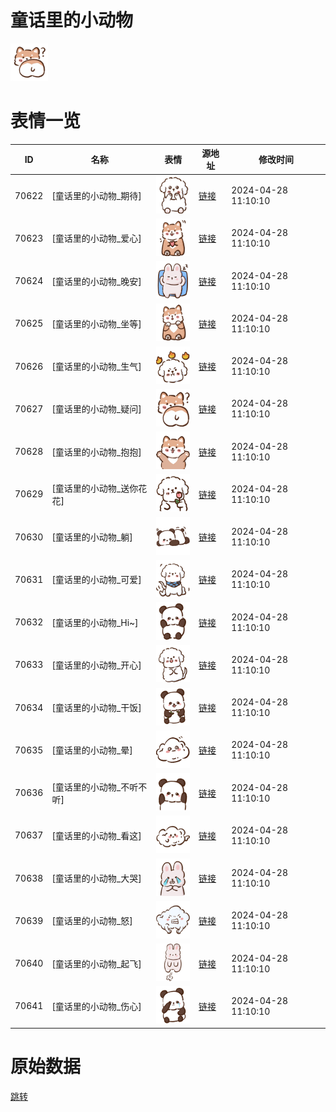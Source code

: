 # 童话里的小动物

<img src="./cover.png" height="60" alt="cover" />

# 表情一览

|ID|名称|表情|源地址|修改时间|
|----|----|----|----|----|
|70622|[童话里的小动物_期待]|<img src="./pic/070622_%5B童话里的小动物_期待%5D.png" height="60" alt="期待"/>|[链接](https://i0.hdslb.com/bfs/garb/f5130a02fe1759922eb14fe5ad7980b9aa3c89ce.png)|2024-04-28 11:10:10|
|70623|[童话里的小动物_爱心]|<img src="./pic/070623_%5B童话里的小动物_爱心%5D.png" height="60" alt="爱心"/>|[链接](https://i0.hdslb.com/bfs/garb/2b798cd0072d0220910a9eee4267e797cbef3625.png)|2024-04-28 11:10:10|
|70624|[童话里的小动物_晚安]|<img src="./pic/070624_%5B童话里的小动物_晚安%5D.png" height="60" alt="晚安"/>|[链接](https://i0.hdslb.com/bfs/garb/4f36ccfba481c3e957fe360b672929cb451b6837.png)|2024-04-28 11:10:10|
|70625|[童话里的小动物_坐等]|<img src="./pic/070625_%5B童话里的小动物_坐等%5D.png" height="60" alt="坐等"/>|[链接](https://i0.hdslb.com/bfs/garb/ac1dffb49b1b2b4a641a6d340ad4c0db50451cab.png)|2024-04-28 11:10:10|
|70626|[童话里的小动物_生气]|<img src="./pic/070626_%5B童话里的小动物_生气%5D.png" height="60" alt="生气"/>|[链接](https://i0.hdslb.com/bfs/garb/69fdd9f85bd84d3836d88a3c0e16b84e05949533.png)|2024-04-28 11:10:10|
|70627|[童话里的小动物_疑问]|<img src="./pic/070627_%5B童话里的小动物_疑问%5D.png" height="60" alt="疑问"/>|[链接](https://i0.hdslb.com/bfs/garb/f3af80c57792f8cfb54d5eb2c720656d7e76526a.png)|2024-04-28 11:10:10|
|70628|[童话里的小动物_抱抱]|<img src="./pic/070628_%5B童话里的小动物_抱抱%5D.png" height="60" alt="抱抱"/>|[链接](https://i0.hdslb.com/bfs/garb/78b8ce90859d4613788434b2c3421c58c592c2c9.png)|2024-04-28 11:10:10|
|70629|[童话里的小动物_送你花花]|<img src="./pic/070629_%5B童话里的小动物_送你花花%5D.png" height="60" alt="送你花花"/>|[链接](https://i0.hdslb.com/bfs/garb/bba6599b56f78db5a6aafc80df120c527b8d5726.png)|2024-04-28 11:10:10|
|70630|[童话里的小动物_躺]|<img src="./pic/070630_%5B童话里的小动物_躺%5D.png" height="60" alt="躺"/>|[链接](https://i0.hdslb.com/bfs/garb/b2902d576a948e3b595b06abd8595037c8a0efd4.png)|2024-04-28 11:10:10|
|70631|[童话里的小动物_可爱]|<img src="./pic/070631_%5B童话里的小动物_可爱%5D.png" height="60" alt="可爱"/>|[链接](https://i0.hdslb.com/bfs/garb/717350c331d3722e7b31dd71230ef2835cc8ba54.png)|2024-04-28 11:10:10|
|70632|[童话里的小动物_Hi~]|<img src="./pic/070632_%5B童话里的小动物_Hi~%5D.png" height="60" alt="Hi~"/>|[链接](https://i0.hdslb.com/bfs/garb/81eb6c48eba4e813748af577b7e5fee163fc86ac.png)|2024-04-28 11:10:10|
|70633|[童话里的小动物_开心]|<img src="./pic/070633_%5B童话里的小动物_开心%5D.png" height="60" alt="开心"/>|[链接](https://i0.hdslb.com/bfs/garb/e0a709ce7cd90bd58bf1105cf4e926d8a4af3b66.png)|2024-04-28 11:10:10|
|70634|[童话里的小动物_干饭]|<img src="./pic/070634_%5B童话里的小动物_干饭%5D.png" height="60" alt="干饭"/>|[链接](https://i0.hdslb.com/bfs/garb/73bacd1d4e7840b1e3311fd2a4d6730f289966aa.png)|2024-04-28 11:10:10|
|70635|[童话里的小动物_晕]|<img src="./pic/070635_%5B童话里的小动物_晕%5D.png" height="60" alt="晕"/>|[链接](https://i0.hdslb.com/bfs/garb/5ddb99f7dc934b0cef18a6a49d89e5abfa0690a0.png)|2024-04-28 11:10:10|
|70636|[童话里的小动物_不听不听]|<img src="./pic/070636_%5B童话里的小动物_不听不听%5D.png" height="60" alt="不听不听"/>|[链接](https://i0.hdslb.com/bfs/garb/f514b4f14424b3256f9cb2d013548ab025b3b9e8.png)|2024-04-28 11:10:10|
|70637|[童话里的小动物_看这]|<img src="./pic/070637_%5B童话里的小动物_看这%5D.png" height="60" alt="看这"/>|[链接](https://i0.hdslb.com/bfs/garb/e945910ae37ee02f2145f5c8db50ae861bc13d42.png)|2024-04-28 11:10:10|
|70638|[童话里的小动物_大哭]|<img src="./pic/070638_%5B童话里的小动物_大哭%5D.png" height="60" alt="大哭"/>|[链接](https://i0.hdslb.com/bfs/garb/edefd587cc640a37354d0625423bb53d35a95e0c.png)|2024-04-28 11:10:10|
|70639|[童话里的小动物_怒]|<img src="./pic/070639_%5B童话里的小动物_怒%5D.png" height="60" alt="怒"/>|[链接](https://i0.hdslb.com/bfs/garb/59ee2251c1bbba1696684f82532e6f8df0c618bb.png)|2024-04-28 11:10:10|
|70640|[童话里的小动物_起飞]|<img src="./pic/070640_%5B童话里的小动物_起飞%5D.png" height="60" alt="起飞"/>|[链接](https://i0.hdslb.com/bfs/garb/63cafe74258efb345018c2115b267bb491bfaed0.png)|2024-04-28 11:10:10|
|70641|[童话里的小动物_伤心]|<img src="./pic/070641_%5B童话里的小动物_伤心%5D.png" height="60" alt="伤心"/>|[链接](https://i0.hdslb.com/bfs/garb/136207dfe45276ea525d1916d5ee7ce4a0e75d5b.png)|2024-04-28 11:10:10|

# 原始数据

[跳转](./raw.json)

